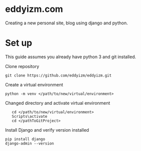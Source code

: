 # eddyizm.com 
Creating a new personal site, blog using django and python. 

# Set up  

This guide assumes you already have python 3 and git installed.  

Clone repository  

    git clone https://github.com/eddyizm/eddyizm.git  

Create a virtual environment  

    python -m venv </path/to/new/virtual/environment>  

Changed directory and activate virtual environment

       cd </path/to/new/virtual/environment>  
       Scripts\activate
       cd </pathToGitProject>
Install Django and verify version installed

    pip install django   
    django-admin --version


       


